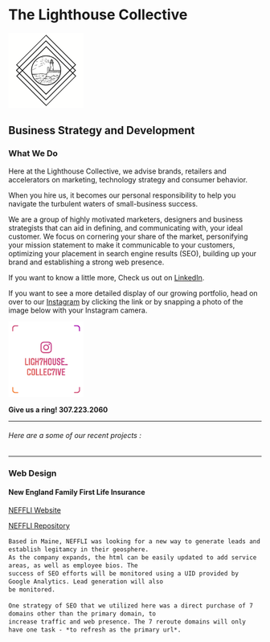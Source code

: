# The Lighthouse Collective                                             
<img src="/img/simpleLighthouseWithinGeometry.png" alt="profilePhoto"
        title="Picture of me" width="150" height="150" />
## Business Strategy and Development

### What We Do

Here at the Lighthouse Collective, we advise brands, retailers and accelerators on marketing, technology strategy and consumer behavior.

When you hire us, it becomes our personal responsibility to help you navigate the turbulent waters of small-business success.

We are a group of highly motivated marketers, designers and business strategists that can aid in defining, and communicating with, your ideal customer. We focus on cornering your share of the market, personifying your mission statement to make it communicable to your customers, optimizing your placement in search engine results (SEO), building up your brand and establishing a strong web presence.

If you want to know a little more, 
Check us out on [LinkedIn](https://www.linkedin.com/company/lighthousecollective/).

If you want to see a more detailed display of our growing portfolio, head on over to our [Instagram](https://www.instagram.com/ligh7house_collec7ive/) by clicking the link or by snapping a photo of the image below with your Instagram camera.

<img src="/img/ligh7house_collec7ive.png" alt="instagramTag"
        title="Instagram Social Tag" width="150" height="150" />
        
        
**Give us a ring!       307.223.2060** 

___ 

###### Here are a some of our recent projects :
___

### Web Design

#### New England Family First Life Insurance

[NEFFLI Website](http://www.newenglandffl.com)

[NEFFLI Repository](https://github.com/lighthouseCollective/neffliWebsite)

    Based in Maine, NEFFLI was looking for a new way to generate leads and establish legitamcy in their geosphere. 
    As the company expands, the html can be easily updated to add service areas, as well as employee bios. The
    success of SEO efforts will be monitored using a UID provided by Google Analytics. Lead generation will also 
    be monitored. 

    One strategy of SEO that we utilized here was a direct purchase of 7 domains other than the primary domain, to 
    increase traffic and web presence. The 7 reroute domains will only have one task - *to refresh as the primary url*. 
